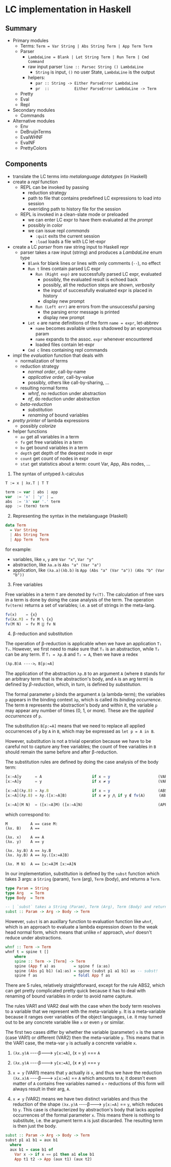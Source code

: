# LC implementation in Haskell


## Summary

* Primary modules
  - Terms: `Term = Var String | Abs String Term | App Term Term`
  - Parser
    - `LambdaLine = Blank | Let String Term | Run Term | Cmd Command`
    - raw input parser `line :: Parsec String () LambdaLine`
      - `String` is input, `()` no user State, `LambdaLine` is the output
    - helpers:
      - `par :: String -> Either ParseError LambdaLine`
      - `pr  ::           Either ParseError LambdaLine -> Term`
  - Pretty
  - Eval
  - Repl
* Secondary modules
  - Commands
* Alternative modules
  - Env
  - DeBruijnTerms
  - EvalWHNF
  - EvalNF
  - PrettyColors


## Components

- translate the LC terms into *metalanguage datatypes* (in Haskell)
- create a *repl* function
  - REPL can be invoked by passing
    - reduction strategy
    - path to file that contains predefined LC expressions to load into session
    - overriding path to history file for the session
  - REPL is invoked in a clean-slate mode or preloaded
    - we can enter LC expr to have them evaluated at the *prompt*
    - possibly in *color*
    - we can issue repl *commands*
      - `:quit` exits the current session
      - `:load` loads a file with LC let-expr
- create a LC *parser* from raw string input to Haskell repr
  - parser takes a raw input (string) and produces a *LambdaLine* enum type
    - `Blank` for blank lines or lines with only comments (`--`), no effect
    - `Run t` lines contain parsed LC expr
      - `Run (Right exp)` are successfully parsed LC expr, evaluated
         - possibly, the evaluated result is echoed back
         - possibly, all the reduction steps are shown, *verbosity*
         - the input of successfully evaluated expr is placed in history
         - display new prompt
      - `Run (Left err)` are errors from the unsuccessful parsing
        - the parsing error message is printed
        - display new prompt
    - `Let e` are name definitions of the form `name = expr`, let-abbrev
      - `name` becomes available unless shadowed by an eponymous param
      - `name` expands to the assoc. `expr` whenever encountered
      - loaded files contain let-expr
    - `Cmd c` lines containing repl commands
- impl the *evaluation* function that deals with
  - normalization of terms
  - reduction strategy
    - *normal order*, call-by-name
    - *applicative order*, call-by-value
    - possibly, others like call-by-sharing, …
  - resulting normal forms
    - *whnf*, no reduction under abstraction
    - *nf*,   do reduction under abstraction
  - *beta-reduction*
    - *substitution*
    - *renaming* of bound variables
- *pretty printer* of lambda expressions
  - possibly *colorize*
- helper functions
  - `av` get all variables in a term
  - `fv` get free variables in a term
  - `bv` get bound variables in a term
  - `depth` get depth of the deepest node in expr
  - `count` get count of nodes in expr
  - `stat` get statistics about a term: count Var, App, Abs nodes, …




1. The syntax of untyped λ-calculus

`T := x | λx.T | T T`

```js ebnf
term := var | abs | app
var  := 'x' | 'y' | …
abs  := 'λ' var '.' term
app  := (term) term
```

2. Representing the syntax in the metalanguage (Haskell)

```hs
data Term
  = Var String
  | Abs String Term
  | App Term   Term
```

for example:
- variables, like `x`, `y` are `Var "x"`, `Var "y"`
- abstraction, like `λa.a` is `Abs "a" (Var "a")`
- application, like `(λa.a)(λb.b)` is 
  `App (Abs "a" (Var "a")) (Abs "b" (Var "b"))`

3. Free variables

Free variables in a term `T` are denoted by `fv(T)`. The calculation of free vars in a term is done by doing the case analysis of the term. The operation 
`fv(term)` returns a set of variables; i.e. a set of strings in the meta-lang.

```js
fv(x)    = {x}
fv(λx.M) = fv M \ {x}
fv(M N)  = fv M ⋃ fv N
```

4. β-reduction and substitution

The operation of β-reduction is applicable when we have an application `T₁ T₂`. However, we first need to make sure that `T₁` is an abstraction, while `T₂` can be any term. If `T₁ = λp.B` and `T₂ = A`, then we have a redex

`(λp.B)A ---->ᵦ B[p:=A]`

The application of the abstraction `λp.B` to an argument `A` (where `B` stands for an arbitrary term that is the abstraction's body, and `A` is an arg term) is defined by *β-reduction*, which, in turn, is defined by *substitution*.

The formal parameter `p` binds the argument `A` (a lambda-term); the variables `p` appears in the binding context `λp`, which is called its *binding occurrence*. The term `B` represents the abstraction's body and within it, the variable `p` may appear any number of times (0, 1, or more). These are the *applied occurrences* of `p`.

The substitution `B[p:=A]` means that we need to replace all applied occurrences of `p` by `A` in `B`, which may be expressed as `let p = A in B`.

However, substitution is not a trivial operation because we have to be careful not to capture any free variables; the count of free variables in `B` should remain the same before and after β-reduction.

The substitution rules are defined by doing the case analysis of the body term:

```js
[x:=A]y      = A                      if x = y                     (VAR1)
[x:=A]y      = y                      if x ≠ y                     (VAR2)

[x:=A](λy.B) = λy.B                   if x = y                     (ABS1)
[x:=A](λy.B) = λy.([x:=A]B)           if x ≠ y ⋀ if y ∉ fv(A)      (ABS2)

[x:=A](M N)  = ([x:=A]M) ([x:=A]N)                                 (APP)
```

which correspond to:

```
M          A == case M:
(λx. B)    A ==

(λx. x)    A == A
(λx. y)    A == y

(λx. λy.B) A == λy.B
(λx. λy.B) A == λy.([x:=A]B)

(λx. M N)  A == [x:=A]M [x:=A]N
```

In our implementation, substitution is defined by the `subst` function which takes 3 args: a `String` (param), `Term` (arg), `Term` (body), and returns a `Term`.


```hs
type Param = String
type Arg   = Term
type Body  = Term

-- | `subst` takes a String (Param), Term (Arg), Term (Body) and returns Term
subst :: Param -> Arg -> Body -> Term
```

However, `subst` is an auxillary function to evaluation function like `whnf`, which is an approach to evaluate a lambda expression down to the weak head normal form, which means that unlike `nf` approach, `whnf` doesn't reduce under abstractions.

```hs
whnf :: Term -> Term
whnf t = spine t []
    where
    spine :: Term -> [Term] -> Term
    spine (App f a) as        = spine f (a:as)
    spine (Abs p1 b1) (a1:as) = spine (subst p1 a1 b1) as -- subst!
    spine f as                = foldl App f as
```

There are 5 rules, relatively straightforward, except for the rule ABS2, which can get pretty complicated pretty quick because it has to deal with renaming of bound variables in order to avoid name capture.


The rules VAR1 and VAR2 deal with the case when the body term resolves to a variable that we represent with the meta-variable `y`. It is a meta-variable because it ranges over variables of the object languages, i.e. it may turned out to be any concrete variable like `x` or even `y` or similar.

The first two cases differ by whether the variable (parameter) `x` is the same (case VAR1) or different (VAR2) then the meta-variable `y`. This means that in the VAR1 case, the meta-var `y` is actually a concrete variable `x`.

1. `(λx.y)A` ----β---> `y[x:=A]`, (x = y) === `A`
2. `(λx.y)A` ----β---> `y[x:=A]`, (x ≠ y) === `y`

1. `x = y` (VAR1) means that `y` actually *is* `x`, and thus we have the reduction `(λx.x)A` ----β---> `x[x:=A]` == `A` which amounts to `A`; it doesn't even matter of `A` contains free variables named `x` - reductions of this form will always result in their arg, `A`.

2. `x ≠ y` (VAR2) means we have two distinct variables and thus the reduction of the shape `(λx.y)A` ----β---> `y[x:=A]` == `y`, which reduces to `y`. This case is characterized by abstraction's body that lacks applied occurrences of the formal parameter `x`. This means there is nothing to substitute, i.e. the argument term `A` is just discarded. The resulting term is then just the body.

```hs
subst :: Param -> Arg -> Body -> Term
subst p1 a1 b1 = aux b1
  where
  aux b1 = case b1 of
    Var x -> if x == p1 then a1 else b1
    App t1 t2 -> App (aux t1) (aux t2)
```

